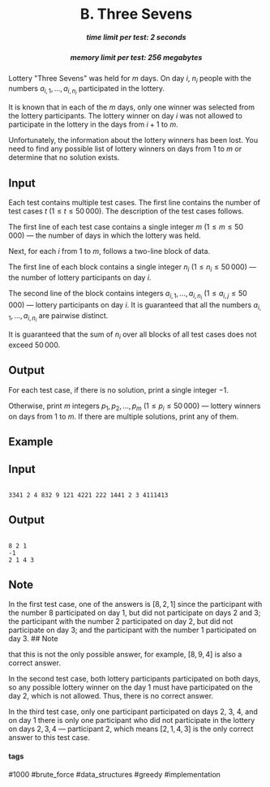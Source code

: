 <h1 style='text-align: center;'> B. Three Sevens</h1>

<h5 style='text-align: center;'>time limit per test: 2 seconds</h5>
<h5 style='text-align: center;'>memory limit per test: 256 megabytes</h5>

Lottery "Three Sevens" was held for $m$ days. On day $i$, $n_i$ people with the numbers $a_{i, 1}, \ldots, a_{i, n_i}$ participated in the lottery.

It is known that in each of the $m$ days, only one winner was selected from the lottery participants. The lottery winner on day $i$ was not allowed to participate in the lottery in the days from $i+1$ to $m$.

Unfortunately, the information about the lottery winners has been lost. You need to find any possible list of lottery winners on days from $1$ to $m$ or determine that no solution exists.

## Input

Each test contains multiple test cases. The first line contains the number of test cases $t$ ($1 \le t \le 50\,000$). The description of the test cases follows.

The first line of each test case contains a single integer $m$ ($1 \le m \le 50\,000$) — the number of days in which the lottery was held.

Next, for each $i$ from $1$ to $m$, follows a two-line block of data.

The first line of each block contains a single integer $n_i$ ($1 \le n_i \le 50\,000$) — the number of lottery participants on day $i$.

The second line of the block contains integers $a_{i, 1}, \ldots, a_{i, n_i}$ ($1 \le a_{i, j} \le 50\,000$) — lottery participants on day $i$. It is guaranteed that all the numbers $a_{i, 1}, \ldots, a_{i, n_i}$ are pairwise distinct.

It is guaranteed that the sum of $n_i$ over all blocks of all test cases does not exceed $50\,000$.

## Output

For each test case, if there is no solution, print a single integer $-1$.

Otherwise, print $m$ integers $p_1, p_2, \ldots, p_m$ ($1 \le p_i \le 50\,000$) — lottery winners on days from $1$ to $m$. If there are multiple solutions, print any of them.

## Example

## Input


```

3341 2 4 832 9 121 4221 222 1441 2 3 4111413
```
## Output


```

8 2 1 
-1
2 1 4 3 

```
## Note

In the first test case, one of the answers is $[8, 2, 1]$ since the participant with the number $8$ participated on day $1$, but did not participate on days $2$ and $3$; the participant with the number $2$ participated on day $2$, but did not participate on day $3$; and the participant with the number $1$ participated on day $3$. ## Note

 that this is not the only possible answer, for example, $[8, 9, 4]$ is also a correct answer.

In the second test case, both lottery participants participated on both days, so any possible lottery winner on the day $1$ must have participated on the day $2$, which is not allowed. Thus, there is no correct answer.

In the third test case, only one participant participated on days $2$, $3$, $4$, and on day $1$ there is only one participant who did not participate in the lottery on days $2, 3, 4$ — participant $2$, which means $[2, 1, 4, 3]$ is the only correct answer to this test case.



#### tags 

#1000 #brute_force #data_structures #greedy #implementation 